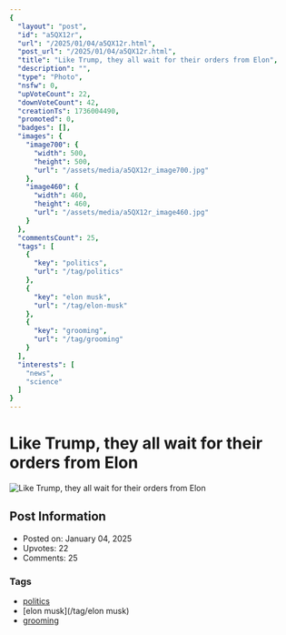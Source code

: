 ```yaml
---
{
  "layout": "post",
  "id": "a5QX12r",
  "url": "/2025/01/04/a5QX12r.html",
  "post_url": "/2025/01/04/a5QX12r.html",
  "title": "Like Trump, they all wait for their orders from Elon",
  "description": "",
  "type": "Photo",
  "nsfw": 0,
  "upVoteCount": 22,
  "downVoteCount": 42,
  "creationTs": 1736004490,
  "promoted": 0,
  "badges": [],
  "images": {
    "image700": {
      "width": 500,
      "height": 500,
      "url": "/assets/media/a5QX12r_image700.jpg"
    },
    "image460": {
      "width": 460,
      "height": 460,
      "url": "/assets/media/a5QX12r_image460.jpg"
    }
  },
  "commentsCount": 25,
  "tags": [
    {
      "key": "politics",
      "url": "/tag/politics"
    },
    {
      "key": "elon musk",
      "url": "/tag/elon-musk"
    },
    {
      "key": "grooming",
      "url": "/tag/grooming"
    }
  ],
  "interests": [
    "news",
    "science"
  ]
}
---
```


# Like Trump, they all wait for their orders from Elon

![Like Trump, they all wait for their orders from Elon](/assets/media/a5QX12r_image700.jpg)

## Post Information

- Posted on: January 04, 2025
- Upvotes: 22
- Comments: 25

### Tags

- [politics](/tag/politics)
- [elon musk](/tag/elon musk)
- [grooming](/tag/grooming)
